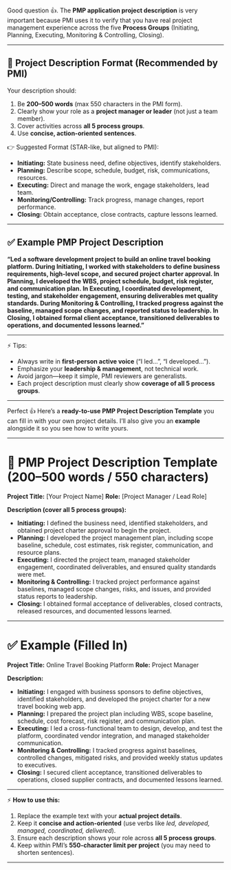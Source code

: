 Good question 👍. The **PMP application project description** is very important because PMI uses it to verify that you have real project management experience across the five **Process Groups** (Initiating, Planning, Executing, Monitoring & Controlling, Closing).

---

## 📌 Project Description Format (Recommended by PMI)

Your description should:

1. Be **200–500 words** (max 550 characters in the PMI form).
2. Clearly show your role as a **project manager or leader** (not just a team member).
3. Cover activities across **all 5 process groups**.
4. Use **concise, action-oriented sentences**.

👉 Suggested Format (STAR-like, but aligned to PMI):

* **Initiating:** State business need, define objectives, identify stakeholders.
* **Planning:** Describe scope, schedule, budget, risk, communications, resources.
* **Executing:** Direct and manage the work, engage stakeholders, lead team.
* **Monitoring/Controlling:** Track progress, manage changes, report performance.
* **Closing:** Obtain acceptance, close contracts, capture lessons learned.

---

## ✅ Example PMP Project Description

**“Led a software development project to build an online travel booking platform. During Initiating, I worked with stakeholders to define business requirements, high-level scope, and secured project charter approval. In Planning, I developed the WBS, project schedule, budget, risk register, and communication plan. In Executing, I coordinated development, testing, and stakeholder engagement, ensuring deliverables met quality standards. During Monitoring & Controlling, I tracked progress against the baseline, managed scope changes, and reported status to leadership. In Closing, I obtained formal client acceptance, transitioned deliverables to operations, and documented lessons learned.”**

---

⚡ Tips:

* Always write in **first-person active voice** (“I led…”, “I developed…”).
* Emphasize your **leadership & management**, not technical work.
* Avoid jargon—keep it simple, PMI reviewers are generalists.
* Each project description must clearly show **coverage of all 5 process groups**.

---

Perfect 👍 Here’s a **ready-to-use PMP Project Description Template** you can fill in with your own project details. I’ll also give you an **example** alongside it so you see how to write yours.

---

# 📌 PMP Project Description Template (200–500 words / 550 characters)

**Project Title:** \[Your Project Name]
**Role:** \[Project Manager / Lead Role]

**Description (cover all 5 process groups):**

* **Initiating:** I defined the business need, identified stakeholders, and obtained project charter approval to begin the project.
* **Planning:** I developed the project management plan, including scope baseline, schedule, cost estimates, risk register, communication, and resource plans.
* **Executing:** I directed the project team, managed stakeholder engagement, coordinated deliverables, and ensured quality standards were met.
* **Monitoring & Controlling:** I tracked project performance against baselines, managed scope changes, risks, and issues, and provided status reports to leadership.
* **Closing:** I obtained formal acceptance of deliverables, closed contracts, released resources, and documented lessons learned.

---

# ✅ Example (Filled In)

**Project Title:** Online Travel Booking Platform
**Role:** Project Manager

**Description:**

* **Initiating:** I engaged with business sponsors to define objectives, identified stakeholders, and developed the project charter for a new travel booking web app.
* **Planning:** I prepared the project plan including WBS, scope baseline, schedule, cost forecast, risk register, and communication plan.
* **Executing:** I led a cross-functional team to design, develop, and test the platform, coordinated vendor integration, and managed stakeholder communication.
* **Monitoring & Controlling:** I tracked progress against baselines, controlled changes, mitigated risks, and provided weekly status updates to executives.
* **Closing:** I secured client acceptance, transitioned deliverables to operations, closed supplier contracts, and documented lessons learned.

---

⚡ **How to use this:**

1. Replace the example text with your **actual project details**.
2. Keep it **concise and action-oriented** (use verbs like *led, developed, managed, coordinated, delivered*).
3. Ensure each description shows your role across **all 5 process groups**.
4. Keep within PMI’s **550-character limit per project** (you may need to shorten sentences).

---